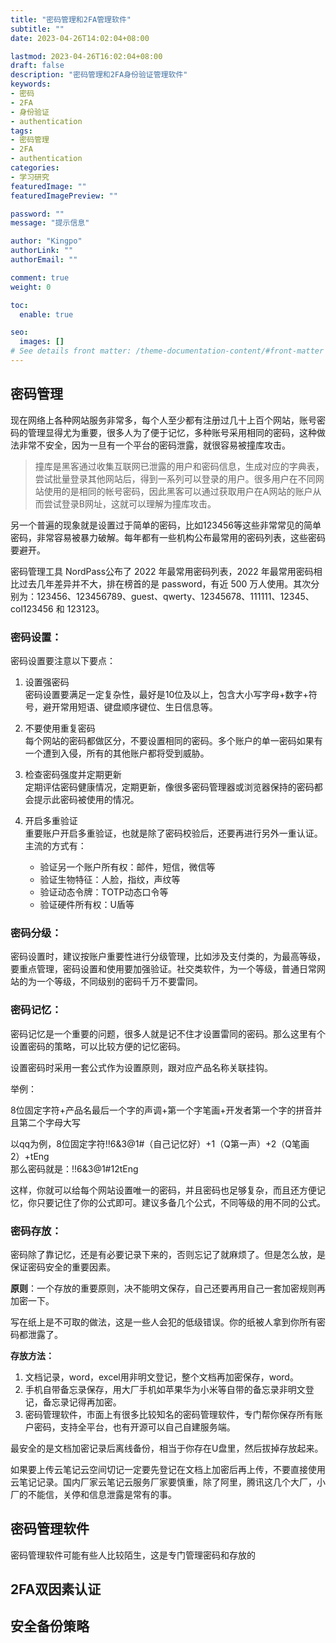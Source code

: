 ```yaml
---
title: "密码管理和2FA管理软件"
subtitle: ""
date: 2023-04-26T14:02:04+08:00

lastmod: 2023-04-26T16:02:04+08:00
draft: false
description: "密码管理和2FA身份验证管理软件"
keywords: 
- 密码
- 2FA
- 身份验证
- authentication
tags:
- 密码管理
- 2FA
- authentication
categories:
- 学习研究
featuredImage: ""
featuredImagePreview: ""

password: ""
message: "提示信息"

author: "Kingpo"
authorLink: ""
authorEmail: ""

comment: true
weight: 0

toc:
  enable: true

seo:
  images: []
# See details front matter: /theme-documentation-content/#front-matter
---
```


<!--more-->
## 密码管理

现在网络上各种网站服务非常多，每个人至少都有注册过几十上百个网站，账号密码的管理显得尤为重要，很多人为了便于记忆，多种账号采用相同的密码，这种做法非常不安全，因为一旦有一个平台的密码泄露，就很容易被撞库攻击。
> 撞库是黑客通过收集互联网已泄露的用户和密码信息，生成对应的字典表，尝试批量登录其他网站后，得到一系列可以登录的用户。很多用户在不同网站使用的是相同的帐号密码，因此黑客可以通过获取用户在A网站的账户从而尝试登录B网址，这就可以理解为撞库攻击。

另一个普遍的现象就是设置过于简单的密码，比如123456等这些非常常见的简单密码，非常容易被暴力破解。每年都有一些机构公布最常用的密码列表，这些密码要避开。

密码管理工具 NordPass公布了 2022 年最常用密码列表，2022 年最常用密码相比过去几年差异并不大，排在榜首的是 password，有近 500 万人使用。其次分别为：123456、123456789、guest、qwerty、12345678、111111、12345、col123456 和 123123。


### 密码设置：

密码设置要注意以下要点：

1. 设置强密码  
密码设置要满足一定复杂性，最好是10位及以上，包含大小写字母+数字+符号，避开常用短语、键盘顺序键位、生日信息等。

2. 不要使用重复密码  
每个网站的密码都做区分，不要设置相同的密码。多个账户的单一密码如果有一个遭到入侵，所有的其他账户都将受到威胁。

3. 检查密码强度并定期更新  
定期评估密码健康情况，定期更新，像很多密码管理器或浏览器保持的密码都会提示此密码被使用的情况。

4. 开启多重验证  
重要账户开启多重验证，也就是除了密码校验后，还要再进行另外一重认证。主流的方式有：
	- 验证另一个账户所有权：邮件，短信，微信等
	- 验证生物特征：人脸，指纹，声纹等
	- 验证动态令牌：TOTP动态口令等
	- 验证硬件所有权：U盾等

### 密码分级： 

密码设置时，建议按账户重要性进行分级管理，比如涉及支付类的，为最高等级，要重点管理，密码设置和使用要加强验证。社交类软件，为一个等级，普通日常网站的为一个等级，不同级别的密码千万不要雷同。


### 密码记忆：  

密码记忆是一个重要的问题，很多人就是记不住才设置雷同的密码。那么这里有个设置密码的策略，可以比较方便的记忆密码。

设置密码时采用一套公式作为设置原则，跟对应产品名称关联挂钩。

举例：

8位固定字符+产品名最后一个字的声调+第一个字笔画+开发者第一个字的拼音并且第二个字母大写

以qq为例，8位固定字符!!6&3@1#（自己记忆好）+1（Q第一声）+2（Q笔画2）+tEng   
那么密码就是：!!6&3@1#12tEng   

这样，你就可以给每个网站设置唯一的密码，并且密码也足够复杂，而且还方便记忆，你只要记住了你的公式即可。建议多备几个公式，不同等级的用不同的公式。

### 密码存放：  

密码除了靠记忆，还是有必要记录下来的，否则忘记了就麻烦了。但是怎么放，是保证密码安全的重要因素。

**原则**：一个存放的重要原则，决不能明文保存，自己还要再用自己一套加密规则再加密一下。

写在纸上是不可取的做法，这是一些人会犯的低级错误。你的纸被人拿到你所有密码都泄露了。

**存放方法：**  
1. 文档记录，word，excel用非明文登记，整个文档再加密保存，word。
2. 手机自带备忘录保存，用大厂手机如苹果华为小米等自带的备忘录非明文登记，备忘录记得再加密。
3. 密码管理软件，市面上有很多比较知名的密码管理软件，专门帮你保存所有账户密码，支持全平台，也有开源可以自己自建服务端。

最安全的是文档加密记录后离线备份，相当于你存在U盘里，然后拔掉存放起来。

如果要上传云笔记云空间切记一定要先登记在文档上加密后再上传，不要直接使用云笔记记录。国内厂家云笔记云服务厂家要慎重，除了阿里，腾讯这几个大厂，小厂的不能信，关停和信息泄露是常有的事。

## 密码管理软件

密码管理软件可能有些人比较陌生，这是专门管理密码和存放的

## 2FA双因素认证

## 安全备份策略
